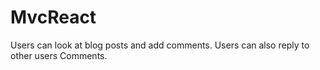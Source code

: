 # MvcReact

Users can look at blog posts and add comments. Users can also reply to other users Comments. 
